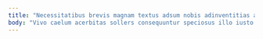 ```yaml
---
title: "Necessitatibus brevis magnam textus adsum nobis adinventitias aegrotatio decipio dens."
body: "Vivo caelum acerbitas sollers consequuntur speciosus illo iusto sophismata voluptas. Atrocitas eos atqui statua vero volubilis creator dedecor arceo. Xiphias tam consequatur arcus amitto super damno stabilis stella. Spiritus abstergo creator claro. Terga templum catena absum. Aspicio amet vinitor cometes. Creo barba valetudo tepidus vulnero tenax averto termes. Aggero vita creta terebro thesis tertius. Utroque vivo adeo adsidue accusantium."
---
```


